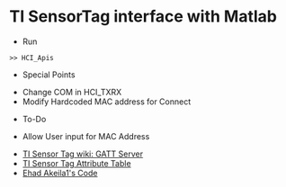# TI SensorTag interface with Matlab

  * Run
  
  ```
  >> HCI_Apis
  ```
  * Special Points
  - Change COM in HCI_TXRX
  - Modify Hardcoded MAC address for Connect

  * To-Do
  - Allow User input for MAC Address

* [TI Sensor Tag wiki: GATT Server](http://processors.wiki.ti.com/index.php/SensorTag_User_Guide#Gatt_Server)
* [TI Sensor Tag Attribute Table](http://processors.wiki.ti.com/images/a/a8/BLE_SensorTag_GATT_Server.pdf)
* [Ehad Akeila1's Code](http://e2e.ti.com/support/wireless_connectivity/f/538/t/206742.aspx)

